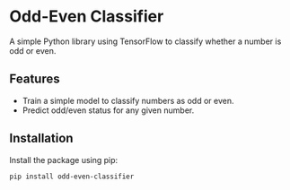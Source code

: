 # Odd-Even Classifier

A simple Python library using TensorFlow to classify whether a number is odd or even.

## Features
- Train a simple model to classify numbers as odd or even.
- Predict odd/even status for any given number.

## Installation
Install the package using pip:
```bash
pip install odd-even-classifier
